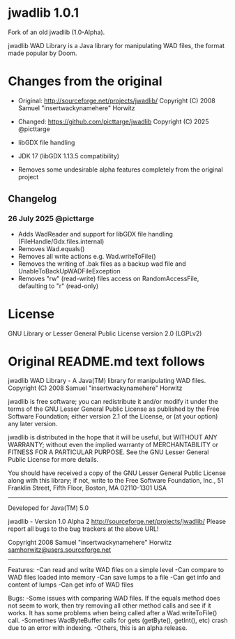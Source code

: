 # jwadlib 1.0.1

Fork of an old jwadlib (1.0-Alpha).

jwadlib WAD Library is a Java library for manipulating WAD files, the format made popular by Doom.


# Changes from the original
* Original: http://sourceforge.net/projects/jwadlib/ Copyright (C) 2008 Samuel "insertwackynamehere" Horwitz
* Changed: https://github.com/picttarge/jwadlib Copyright (C) 2025 @picttarge


* libGDX file handling
* JDK 17 (libGDX 1.13.5 compatibility)
* Removes some undesirable alpha features completely from the original project

## Changelog

### 26 July 2025 @picttarge

* Adds WadReader and support for libGDX file handling (FileHandle/Gdx.files.internal)
* Removes Wad.equals()
* Removes all write actions e.g. Wad.writeToFile()
* Removes the writing of .bak files as a backup wad file and UnableToBackUpWADFileException
* Removes "rw" (read-write) files access on RandomAccessFile, defaulting to "r" (read-only)


# License
GNU Library or Lesser General Public License version 2.0 (LGPLv2)

# Original README.md text follows

jwadlib WAD Library - A Java(TM) library for manipulating WAD files.
Copyright (C) 2008 Samuel "insertwackynamehere" Horwitz

jwadlib is free software; you can redistribute it and/or
modify it under the terms of the GNU Lesser General Public
License as published by the Free Software Foundation; either
version 2.1 of the License, or (at your option) any later version.

jwadlib is distributed in the hope that it will be useful,
but WITHOUT ANY WARRANTY; without even the implied warranty of
MERCHANTABILITY or FITNESS FOR A PARTICULAR PURPOSE.  See the GNU
Lesser General Public License for more details.

You should have received a copy of the GNU Lesser General Public
License along with this library; if not, write to the Free Software
Foundation, Inc., 51 Franklin Street, Fifth Floor, Boston, MA  02110-1301  USA

--------------------------------------------------------------------------------

Developed for Java(TM) 5.0

jwadlib - Version 1.0 Alpha 2
<http://sourceforge.net/projects/jwadlib/>
Please report all bugs to the bug trackers at the above URL!

Copyright 2008 Samuel "insertwackynamehere" Horwitz
<samhorwitz@users.sourceforge.net>

--------------------------------------------------------------------------------

Features:
-Can read and write WAD files on a simple level
-Can compare to WAD files loaded into memory
-Can save lumps to a file
-Can get info and content of lumps
-Can get info of WAD files

Bugs:
-Some issues with comparing WAD files. If the equals method does not seem to
work, then try removing all other method calls and see if it works. It has
some problems when being called after a Wad.writeToFile() call.
-Sometimes WadByteBuffer calls for gets (getByte(), getInt(), etc) crash due to
an error with indexing.
-Others, this is an alpha release.